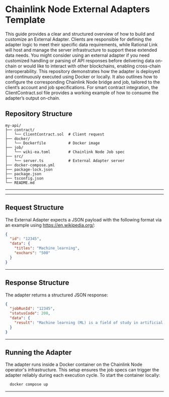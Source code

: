 # Chainlink Node External Adapters Template
This guide provides a clear and structured overview of how to build and customize an External Adapter. Clients are responsible for defining the adapter logic to meet their specific data requirements, while Rational Link will host and manage the server infrastructure to support these extended data needs.
You might consider using an external adapter if you need customized handling or parsing of API responses before delivering data on-chain or would like to interact with other blockchains, enabling cross-chain interoperability.
This repository demonstrates how the adapter is deployed and continuously executed using Docker or locally. It also outlines how to configure the corresponding Chainlink Node bridge and job, tailored to the client’s account and job specifications. For smart contract integration, the ClientContract.sol file provides a working example of how to consume the adapter’s output on-chain.


## Repository Structure
```
my-api/
├── contract/
│   └── ClientContract.sol  # Client request
├── docker/
│   └── Dockerfile          # Docker image
├── job/
│   └── wiki-ea.toml        # Chainlink Node Job spec
├── src/
│   └── server.ts           # External Adapter server
├── docker-compose.yml
├── package-lock.json
├── package.json
├── tsconfig.json
└── README.md
```
---


---

## Request Structure
The External Adapter expects a JSON payload with the following format via an example using https://en.wikipedia.org/:
```json
{
  "id": "12345",
  "data": {
    "titles": "Machine_learning",
    "exchars": "500"
  }
}
```
---
## Response Structure
The adapter returns a structured JSON response:
```json
{
  "jobRunId": "12345",
  "statusCode": 200,
  "data": {
    "result": "Machine learning (ML) is a field of study in artificial intelligence concerned with the development and study of statistical algorithms that can learn from data and generalise to unseen data, and thus perform tasks without explicit instructions. Within a subdiscipline in machine learning, advances in the field of deep learning have allowed neural networks, a class of statistical algorithms, to surpass many previous machine learning approaches in performance. ML finds application in many fields.." 
  }
}
```

---
## Running the Adapter
The adapter runs inside a Docker container on the Chainlink Node operator's infrastructure. This setup ensures the job specs can trigger the adapter reliably during each execution cycle.
To start the container locally:

```bash
  docker compose up
```

---
